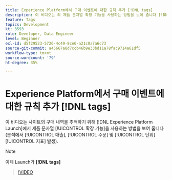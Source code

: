```yaml
---
title: Experience Platform에서 구매 이벤트에 대한 규칙 추가 [!DNL tags]
description: 이 비디오는 의 제품 문자열 확장 기능을 사용하는 방법을 보여 줍니다 [!DNL tags] 를 클릭하여 사이트에서 구매를 추적하면, 분석에서 매출, 주문 및 판매량 지표를 확인할 수 있습니다.
feature: Tags
topics: Development
kt: 3593
role: Developer, Data Engineer
level: Beginner
exl-id: d5f29523-5726-4c49-8ce6-a21c0a7a6c73
source-git-commit: a45667a8d7ccb46b9e33bd11a78fac9714a61df5
workflow-type: tm+mt
source-wordcount: '79'
ht-degree: 35%

---
```


# Experience Platform에서 구매 이벤트에 대한 규칙 추가 [!DNL tags]

이 비디오는 사이트의 구매 내역을 추적하기 위해 [!DNL Experience Platform Launch]에서 제품 문자열 [!UICONTROL 확장 기능]을 사용하는 방법을 보여 줍니다(분석에서 [!UICONTROL 매출], [!UICONTROL 주문] 및 [!UICONTROL 단위] [!UICONTROL 지표] 발생).

>[!NOTE]
>
> 이제 Launch가 **[!DNL tags]**

>[!VIDEO](https://video.tv.adobe.com/v/28766/?quality=12&learn=on)
